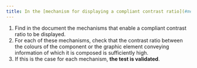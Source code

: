 ```yaml
---
title: In the [mechanism for displaying a compliant contrast ratio](#mechanism-for-displaying-a-compliant-contrast-ratio), are the colours of the component or of its graphic element conveying information sufficiently contrasted?
---
```


1. Find in the document the mechanisms that enable a compliant contrast ratio to be displayed.
2. For each of these mechanisms, check that the contrast ratio between the colours of the component or the graphic element conveying information of which it is composed is sufficiently high.
3. If this is the case for each mechanism, **the test is validated**.